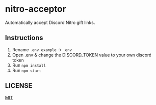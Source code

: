 # nitro-acceptor

Automatically accept Discord Nitro gift links.

## Instructions

1. Rename `.env.example` → `.env`
2. Open .env & change the DISCORD_TOKEN value to your own discord token
3. Run `npm install`
4. Run `npm start`

## LICENSE

[MIT](LICENSE)
